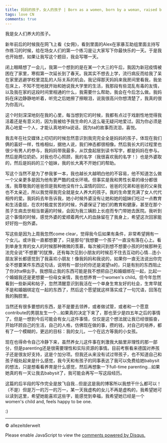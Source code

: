 ```yaml
---
title: 妈妈的孩子，女人的孩子 | Born as a women, born by a woman, raised by women
tags: love CN
comments: true
---
```


我是女人们养大的孩子。

<!--more-->

新年前后的时候我在网飞上看《女佣》，看到里面的Alex在家暴互助组里面主持写作练习的时候，给在场女人们的第一个练习是让大家写下你最快乐的一天。于是我也开始想，如果让我写这个题目，我会写哪一天。

闭上眼睛想了一会儿，我第一个想到的是在某一个大三的午后，我因为新冠疫情被困在了家里，寒假第一次延长到了春天。我其实不想去上学，流行病反而给我了呆在家里逃避学校里混乱的人际关系的机会。我记得那天妈妈来我房间里看我，我坐在床上，不知不觉地就开始和她说我大学里的生活，我那段有些混乱有毒的友情，以及我在家的这段时间里相通的什么，我需要什么帮助，我会在今后怎么做。我妈妈在床边静静地听着，听完之后她擦了擦眼泪，说我很高兴你想清楚了，我真的很为你高兴。

这个时刻深深地刻在我的心里，每当想到它的时候，我都有点过于戏剧性地觉得我活着还是有意义的，因为我被给予我生命的人这么毫无疑问地爱过。因为你必须是真心地爱一个人，才能认真地听ta说话，因为ta的故事而流泪，喜悦。

我去年在社交媒体上叨叨的时候忽然意识到我完完全全是妈妈的孩子，体现在我们俩的喜好一样，性格相似，据他人说，我们神态都很相像。然后我长大的过程里也很少有男人的参与，我妈妈带我最多，从饮食起居到读书写字，都是妈妈在参与。然后是两位奶奶，对我也尽心照顾，我的名字（我很喜欢我的名字！）也是外婆取的，然后是妈妈的三个姐妹，我的长大离不开她们的帮助。

写这个当然不是为了参我爹一本，我也越长大越明白他的不容易，他不知道怎么做一个父亲更多是因为他有更严酷的成长环境。但事实是我和男性长辈的缘分都很浅，我尊敬我的爸爸但是我和他没有什么温情的回忆，爸爸的兄弟和爸爸的父亲我也不太亲近，所以我觉得我完全就是女人养大的孩子。我的生命里充满了女人代代相传的爱。我妈妈去年告诉我，她小时候外婆没有让她和她的姐妹们吃过一点教育和生活委屈，在农村极度贫苦的时候，外婆保证了她们的教育和健康，甚至在那个孩子生病去世相当普遍的时候，会因为我三姨脸上长痘而专门带她去医院。我听到这个事情的时候，感觉外婆的爱顺着两代人的血脉留在了我身上，希望这次回家能好好抱一抱外婆。

写这些是因为上周我忽然come clear，觉得我今后如果有条件，非常希望拥有一个女儿。或许我一直都想要了，只是那句“我想要一个孩子”一直没有落在心上。看到单身生育的女人的时候那种微微的羡慕，每次被问到想不想要小孩的时候那种无法完全说“不想要”的犹豫，还有每次见到小朋友的时候忍不住去互动的心情...连小朋友家长都感觉到了我喜欢小朋友！像我妈妈和我说的，如果你一直无法说出你完全不想要某件东西这句话，说明有一部分的你还是渴望ta的，只是有别的东西阻止了你对ta伸出手。我想阻止我的东西可能是我不想把自己和婚姻绑在一起，比起一个婚姻我还是更想要一份母女亲情，我也想养育一个women's child。但今年忽然看到一些新闻和帖子，忽然清醒意识到我活在一个单身生育友好的社会，生育早就不是和婚姻绑定在一起的东西了，然后这个愿望就这样落实成了一句咒语，回荡在我的胸腔里。

当然还有很多要想的东西，是不是要去领养，或者做试管，或者和一个愿意contribute的男朋友生一个...如果真的决定下来了，那也至少是四五年之后的事情了。但是一想到今后可能会有女儿这件事情，仅仅是这个想法就让我已经很振奋，开始环顾自己的生活，自己的人格，仿佛现在做的事，攒的钱，对自己的培养，都有了一个模糊的，更远的目标：我的女儿，一个在远方等我的小女孩。

现在也得命令自己冷静下来，虽然养女儿这件事在刺激我大脑里非理性的那一部分，但是parenting还是很需要理性和实际资源的事情。目前考察看来德国对养孩子还是很友好支持，这是个加分项。但我还从来没有试过带孩子，也不知道自己和孩子相处起来是什么感觉，我今天和有孩子的同事表达了我可以免费给她babysit的想法，只是想看看养育是什么感觉，然后再想象一下full-time parenting...如果她真的有一天让我去babysit了，我可能会再写一写这段经历。

这篇的后半段的写作完全是放飞自我...但是这是我的博客所以我想干什么都可以！（不是）但是万一的万一的万一，某一天我虚构的女儿不再是虚构的，我希望她可以读到这里，希望她能喜欢这些字，能感觉到幸福，我希望她已经是一个women's child and, feels happy to be one.

:)

---
© allezeitderwelt
<div id="disqus_thread"></div>
<script>
    /**
    *  RECOMMENDED CONFIGURATION VARIABLES: EDIT AND UNCOMMENT THE SECTION BELOW TO INSERT DYNAMIC VALUES FROM YOUR PLATFORM OR CMS.
    *  LEARN WHY DEFINING THESE VARIABLES IS IMPORTANT: https://disqus.com/admin/universalcode/#configuration-variables    */
    /*
    var disqus_config = function () {
    this.page.url = PAGE_URL;  // Replace PAGE_URL with your page's canonical URL variable
    this.page.identifier = PAGE_IDENTIFIER; // Replace PAGE_IDENTIFIER with your page's unique identifier variable
    };
    */
    (function() { // DON'T EDIT BELOW THIS LINE
    var d = document, s = d.createElement('script');
    s.src = 'https://https-allezeitderwelt-github-io.disqus.com/embed.js';
    s.setAttribute('data-timestamp', +new Date());
    (d.head || d.body).appendChild(s);
    })();
</script>
<noscript>Please enable JavaScript to view the <a href="https://disqus.com/?ref_noscript">comments powered by Disqus.</a></noscript>
